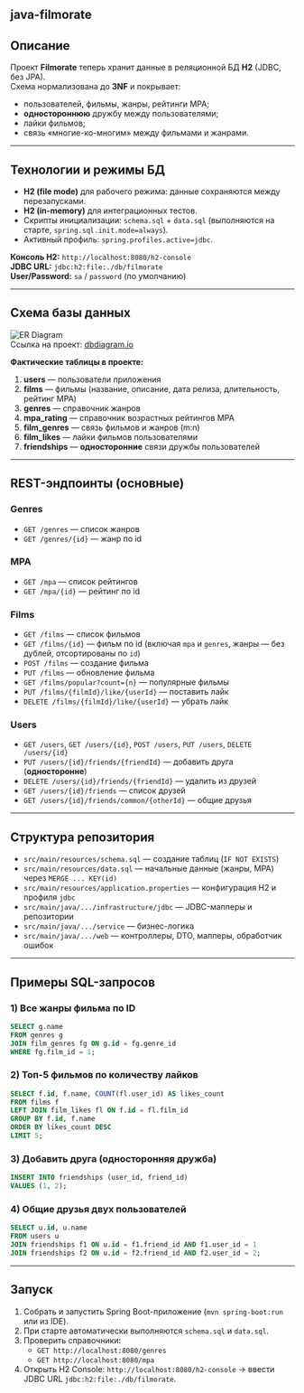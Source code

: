## java-filmorate

## Описание
Проект **Filmorate** теперь хранит данные в реляционной БД **H2** (JDBC, без JPA).  
Схема нормализована до **3NF** и покрывает:
- пользователей, фильмы, жанры, рейтинги MPA;
- **одностороннюю** дружбу между пользователями;
- лайки фильмов;
- связь «многие-ко-многим» между фильмами и жанрами.

---

## Технологии и режимы БД
- **H2 (file mode)** для рабочего режима: данные сохраняются между перезапусками.
- **H2 (in-memory)** для интеграционных тестов.
- Скрипты инициализации: `schema.sql` + `data.sql` (выполняются на старте, `spring.sql.init.mode=always`).
- Активный профиль: `spring.profiles.active=jdbc`.

**Консоль H2:** `http://localhost:8080/h2-console`  
**JDBC URL:** `jdbc:h2:file:./db/filmorate`  
**User/Password:** `sa` / `password` (по умолчанию)

---

## Схема базы данных

![ER Diagram](https://i.postimg.cc/xCJKVhHt/Film-Rating-1.png)  
Ссылка на проект: [dbdiagram.io](https://dbdiagram.io/d/Film-Rating-689462a6dd90d17865dde602)

**Фактические таблицы в проекте:**
1. **users** — пользователи приложения
2. **films** — фильмы (название, описание, дата релиза, длительность, рейтинг MPA)
3. **genres** — справочник жанров
4. **mpa_rating** — справочник возрастных рейтингов MPA
5. **film_genres** — связь фильмов и жанров (m:n)
6. **film_likes** — лайки фильмов пользователями
7. **friendships** — **односторонние** связи дружбы пользователей

---

## REST-эндпоинты (основные)

### Genres
- `GET /genres` — список жанров
- `GET /genres/{id}` — жанр по id

### MPA
- `GET /mpa` — список рейтингов
- `GET /mpa/{id}` — рейтинг по id

### Films
- `GET /films` — список фильмов
- `GET /films/{id}` — фильм по id (включая `mpa` и `genres`, жанры — без дублей, отсортированы по `id`)
- `POST /films` — создание фильма
- `PUT /films` — обновление фильма
- `GET /films/popular?count={n}` — популярные фильмы
- `PUT /films/{filmId}/like/{userId}` — поставить лайк
- `DELETE /films/{filmId}/like/{userId}` — убрать лайк

### Users
- `GET /users`, `GET /users/{id}`, `POST /users`, `PUT /users`, `DELETE /users/{id}`
- `PUT /users/{id}/friends/{friendId}` — добавить друга (**односторонне**)
- `DELETE /users/{id}/friends/{friendId}` — удалить из друзей
- `GET /users/{id}/friends` — список друзей
- `GET /users/{id}/friends/common/{otherId}` — общие друзья

---

## Структура репозитория

- `src/main/resources/schema.sql` — создание таблиц (`IF NOT EXISTS`)
- `src/main/resources/data.sql` — начальные данные (жанры, MPA) через `MERGE ... KEY(id)`
- `src/main/resources/application.properties` — конфигурация H2 и профиля `jdbc`
- `src/main/java/.../infrastructure/jdbc` — JDBC-мапперы и репозитории
- `src/main/java/.../service` — бизнес-логика
- `src/main/java/.../web` — контроллеры, DTO, мапперы, обработчик ошибок

---

## Примеры SQL-запросов

### 1) Все жанры фильма по ID
```sql
SELECT g.name
FROM genres g
JOIN film_genres fg ON g.id = fg.genre_id
WHERE fg.film_id = 1;
```

### 2) Топ-5 фильмов по количеству лайков
```sql
SELECT f.id, f.name, COUNT(fl.user_id) AS likes_count
FROM films f
LEFT JOIN film_likes fl ON f.id = fl.film_id
GROUP BY f.id, f.name
ORDER BY likes_count DESC
LIMIT 5;
```

### 3) Добавить друга (односторонняя дружба)
```sql
INSERT INTO friendships (user_id, friend_id)
VALUES (1, 2);
```

### 4) Общие друзья двух пользователей
```sql
SELECT u.id, u.name
FROM users u
JOIN friendships f1 ON u.id = f1.friend_id AND f1.user_id = 1
JOIN friendships f2 ON u.id = f2.friend_id AND f2.user_id = 2;
```

---

## Запуск
1. Собрать и запустить Spring Boot-приложение (`mvn spring-boot:run` или из IDE).
2. При старте автоматически выполняются `schema.sql` и `data.sql`.
3. Проверить справочники:
    - `GET http://localhost:8080/genres`
    - `GET http://localhost:8080/mpa`
4. Открыть H2 Console: `http://localhost:8080/h2-console` → ввести JDBC URL `jdbc:h2:file:./db/filmorate`.
